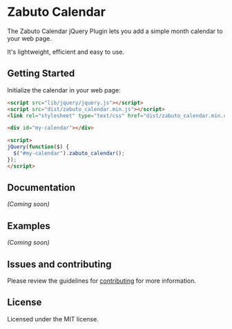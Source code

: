 # Zabuto Calendar

The Zabuto Calendar jQuery Plugin lets you add a simple month calendar to your web page.

It's lightweight, efficient and easy to use.


## Getting Started

Initialize the calendar in your web page:

```html
<script src="lib/jquery/jquery.js"></script>
<script src="dist/zabuto_calendar.min.js"></script>
<link rel="stylesheet" type="text/css" href="dist/zabuto_calendar.min.css">

<div id="my-calendar"></div>

<script>
jQuery(function($) {
  $("#my-calendar").zabuto_calendar();
});
</script>
```

## Documentation
_(Coming soon)_

## Examples
_(Coming soon)_

## Issues and contributing
Please review the guidelines for [contributing](CONTRIBUTING.md) for more information.

## License
Licensed under the MIT license.
